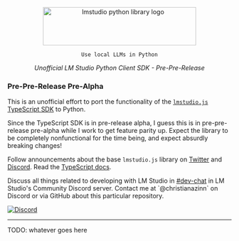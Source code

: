 <p align="center">
  
  <picture> 
    <source media="(prefers-color-scheme: dark)" srcset="https://github.com/christianazinn/lmstudio-python/blob/assets/dark.png?raw=true">
    <source media="(prefers-color-scheme: light)" srcset="https://github.com/christianazinn/lmstudio-python/blob/assets/light.png?raw=true">
    <img alt="lmstudio python library logo" src="https://github.com/christianazinn/lmstudio-python/blob/assets/light.png?raw=true" width="344" height="86" style="max-width: 100%;">
  </picture>
  
</p>
<p align="center"><code>Use local LLMs in Python</code></p>
<p align="center"><i>Unofficial LM Studio Python Client SDK - Pre-Pre-Release</i></p>


### Pre-Pre-Release Pre-Alpha

This is an unofficial effort to port the functionality of the [`lmstudio.js` TypeScript SDK](https://github.com/lmstudio-ai/lmstudio.js) to Python.

Since the TypeScript SDK is in pre-release alpha, I guess this is in pre-pre-release pre-alpha while I work to get feature parity up.
Expect the library to be completely nonfunctional for the time being, and expect absurdly breaking changes!

Follow announcements about the base `lmstudio.js` library on [Twitter](https://lmstudio.ai/LMStudioAI) and [Discord](https://discord.gg/aPQfnNkxGC). Read the [TypeScript docs](https://lmstudio.ai/docs).

<p>Discuss all things related to developing with LM Studio in <a href="https://discord.gg/aPQfnNkxGC">#dev-chat</a> in LM Studio's Community Discord server. Contact me at `@christianazinn` on Discord or via GitHub about this particular repository.</p>
<a href="https://discord.gg/aPQfnNkxGC"><img alt="Discord" src="https://img.shields.io/discord/1110598183144399058?logo=discord&style=flat&logoColor=white"></a>
  
---

TODO: whatever goes here